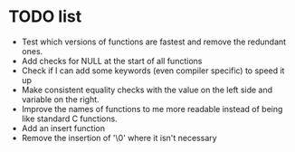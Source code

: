 TODO list
=========

 - Test which versions of functions are fastest and remove the redundant ones.
 - Add checks for NULL at the start of all functions
 - Check if I can add some keywords (even compiler specific) to speed it up
 - Make consistent equality checks with the value on the left side and variable on the right.
 - Improve the names of functions to me more readable instead of being like standard C functions.
 - Add an insert function
 - Remove the insertion of '\0' where it isn't necessary

